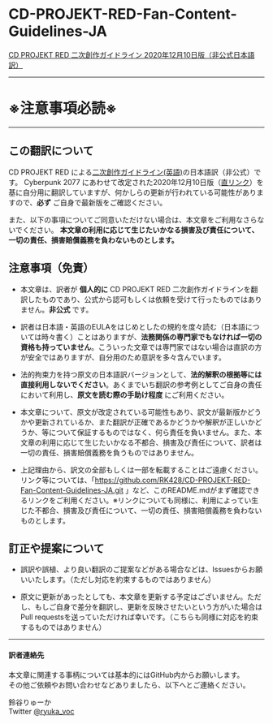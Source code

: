 # CD-PROJEKT-RED-Fan-Content-Guidelines-JA


[CD PROJEKT RED 二次創作ガイドライン 2020年12月10日版（非公式日本語訳）](https://github.com/RK428/CD-PROJEKT-RED-Fan-Content-Guidelines-JA/blob/main/Guidelines-JA-Unofficial.md)

---

# __※注意事項必読※__

---

## この翻訳について
CD PROJEKT RED による[二次創作ガイドライン(英語)](https://cdprojektred.com/fan-content/)の日本語訳（非公式）です。
Cyberpunk 2077 にあわせて改定された2020年12月10日版（[直リンク](https://cdn-l.cdprojektred.com/CDPR_Fan_Content_Guidelines_2020-12-10.pdf)）を基に自分用に翻訳していますが、何かしらの更新が行われている可能性がありますので、__必ず__ ご自身で最新版をご確認ください。

また、以下の事項についてご同意いただけない場合は、本文章をご利用なさらないでください。
__本文章の利用に応じて生じたいかなる損害及び責任について、一切の責任、損害賠償義務を負わないものとします。__

## 注意事項（免責）

* 本文章は、訳者が __個人的に__ CD PROJEKT RED 二次創作ガイドラインを翻訳したものであり、公式から認可もしくは依頼を受けて行ったものではありません。__非公式__ です。

* 訳者は日本語・英語のEULAをはじめとしたの規約を度々読む（日本語については時々書く）ことはありますが、__法務関係の専門家でもなければ一切の資格も持っていません__。こういった文章では専門家ではない場合は直訳の方が安全ではありますが、自分用のため意訳を多々含んでいます。

* 法的拘束力を持つ原文の日本語訳バージョンとして、__法的解釈の根拠等には直接利用しないでください__。あくまでいち翻訳の参考例としてご自身の責任において利用し、__原文を読む際の手助け程度__ にご利用ください。

* 本文章について、原文が改定されている可能性もあり、訳文が最新版かどうかや更新されているか、また翻訳が正確であるかどうかや解釈が正しいかどうか、等について保証するものではなく、何ら責任を負いません。また、本文章の利用に応じて生じたいかなる不都合、損害及び責任について、訳者は一切の責任、損害賠償義務を負うものではありません。

* 上記理由から、訳文の全部もしくは一部を転載することはご遠慮ください。リンク等については、「https://github.com/RK428/CD-PROJEKT-RED-Fan-Content-Guidelines-JA.git 」など、このREADME.mdがまず確認できるリンクをご利用ください。※リンクについても同様に、利用によってい生じた不都合、損害及び責任について、一切の責任、損害賠償義務を負わないものとします。


## 訂正や提案について

* 誤訳や誤植、より良い翻訳のご提案などがある場合などは、Issuesからお願いいたします。（ただし対応を約束するものではありません）

* 原文に更新があったとしても、本文章を更新する予定はございません。ただし、もしご自身で差分を翻訳し、更新を反映させたいという方がいた場合はPull requestsを送っていただければ幸いです。（こちらも同様に対応を約束するものではありません）

---
#### 訳者連絡先

本文章に関連する事柄については基本的にはGitHub内からお願いします。  
その他ご依頼やお問い合わせなどありましたら、以下へとご連絡ください。

鈴谷りゅーか  
Twitter [@ryuka_voc](https://twitter.com/ryuka_voc)
